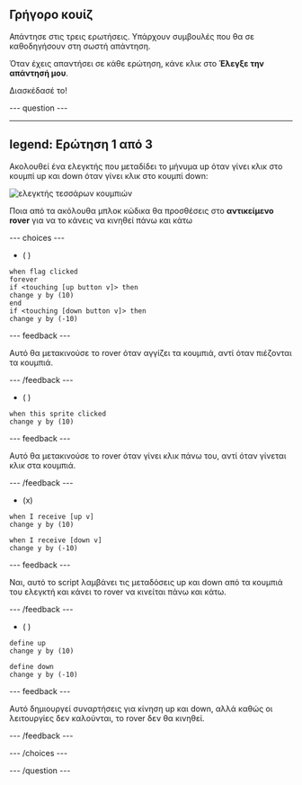 ## Γρήγορο κουίζ

Απάντησε στις τρεις ερωτήσεις. Υπάρχουν συμβουλές που θα σε καθοδηγήσουν στη σωστή απάντηση.

Όταν έχεις απαντήσει σε κάθε ερώτηση, κάνε κλικ στο **Έλεγξε την απάντησή μου**.

Διασκέδασέ το!


--- question ---

---
legend: Ερώτηση 1 από 3
---

Ακολουθεί ένα ελεγκτής που μεταδίδει το μήνυμα up όταν γίνει κλικ στο κουμπί up και down όταν γίνει κλικ στο κουμπί down:

![ελεγκτής τεσσάρων κουμπιών](images/controller.png)

Ποια από τα ακόλουθα μπλοκ κώδικα θα προσθέσεις στο **αντικείμενο rover** για να το κάνεις να κινηθεί πάνω και κάτω

--- choices ---

- ( )

```blocks3
when flag clicked
forever
if <touching [up button v]> then
change y by (10)
end
if <touching [down button v]> then
change y by (-10)

```


  --- feedback ---

  Αυτό θα μετακινούσε το rover όταν αγγίζει τα κουμπιά, αντί όταν πιέζονται τα κουμπιά.

  --- /feedback ---

- ( )

```blocks3
when this sprite clicked
change y by (10)
```

--- feedback ---

  Αυτό θα μετακινούσε το rover όταν γίνει κλικ πάνω του, αντί όταν γίνεται κλικ στα κουμπιά.

  --- /feedback ---

- (x)

```blocks3
when I receive [up v]
change y by (10)

when I receive [down v]
change y by (-10)

```

  --- feedback ---

  Ναι, αυτό το script λαμβάνει τις μεταδόσεις up και down από τα κουμπιά του ελεγκτή και κάνει το rover να κινείται πάνω και κάτω.

  --- /feedback ---

- ( )

```blocks3
define up
change y by (10)

define down
change y by (-10)

```


  --- feedback ---

  Αυτό δημιουργεί συναρτήσεις για κίνηση up και down, αλλά καθώς οι λειτουργίες δεν καλούνται, το rover δεν θα κινηθεί.

  --- /feedback ---

--- /choices ---

--- /question ---
